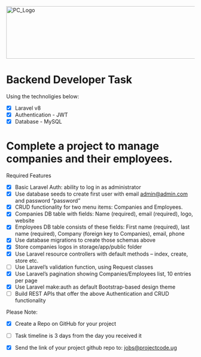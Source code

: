 <img src="https://github.com/ismailasega/projectCode-interview/blob/main/img/pcLogo.png" alt="PC_Logo" width="564" height="140">

# Backend Developer Task

Using the technoligies below:

- [x]  Laravel v8
- [x] Authentication - JWT
- [x] Database - MySQL

# Complete a project to manage companies and their employees.

Required Features
- [x] Basic Laravel Auth: ability to log in as administrator
- [x] Use database seeds to create first user with email admin@admin.com and password “password”
- [x] CRUD functionality for two menu items: Companies and Employees. 
- [x] Companies DB table with fields: Name (required), email (required), logo, website
- [x] Employees DB table consists of these fields: First name (required), last name (required), Company (foreign key to Companies), email, phone
- [x] Use database migrations to create those schemas above
- [x] Store companies logos in storage/app/public folder
- [x] Use Laravel resource controllers with default methods – index, create, store etc.
- [ ] Use Laravel’s validation function, using Request classes
- [x] Use Laravel’s pagination showing Companies/Employees list, 10 entries per page
- [x] Use Laravel make:auth as default Bootstrap-based design theme
- [ ] Build REST APIs that offer the above Authentication and CRUD functionality

Please Note:
- [x] Create a Repo on GitHub for your project
- [ ] Task timeline is 3 days from the day you received it

- [x] Send the link of your project github repo to: jobs@projectcode.ug
